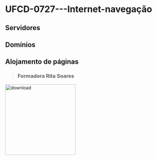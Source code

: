 # UFCD-0727---Internet-navegação 
## Servidores
## Domínios
## Alojamento de páginas

> ### **Formadora Rita Soares**


<img width="225" height="225" alt="download" src="https://github.com/user-attachments/assets/5b8a808a-8324-4eba-a067-add3e18d736b" />
